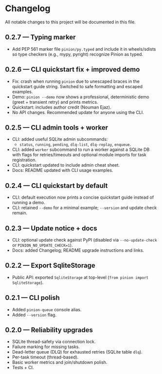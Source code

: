 # Changelog

All notable changes to this project will be documented in this file.

## 0.2.7 — Typing marker

- Add PEP 561 marker file `pinion/py.typed` and include it in wheels/sdists so type checkers (e.g., mypy, pyright) recognize Pinion as typed.

## 0.2.6 — CLI quickstart fix + improved demo

- Fix: crash when running `pinion` due to unescaped braces in the quickstart guide string. Switched to safe formatting and escaped examples.
- Demo: `pinion --demo` now shows a professional, deterministic demo (greet + transient retry) and prints metrics.
- Quickstart: includes author credit (Nouman Ejaz).
- No API changes. Recommended update for anyone using the CLI.

## 0.2.5 — CLI admin tools + worker

- CLI: added useful SQLite admin subcommands:
  - `status`, `running`, `pending`, `dlq-list`, `dlq-replay`, `enqueue`.
- CLI: added `worker` subcommand to run a worker against a SQLite DB with flags for retries/timeouts and optional module imports for task registration.
- CLI: quickstart updated to include admin cheat sheet.
- Docs: README updated with CLI usage examples.

## 0.2.4 — CLI quickstart by default

- CLI: default execution now prints a concise quickstart guide instead of running a demo.
- CLI: retained `--demo` for a minimal example; `--version` and update check remain.

## 0.2.3 — Update notice + docs

- CLI: optional update check against PyPI (disabled via `--no-update-check` or `PINION_NO_UPDATE_CHECK=1`).
- Docs: added Changelog; README upgrade instructions and links.

## 0.2.2 — Export SqliteStorage

- Public API: exported `SqliteStorage` at top-level (`from pinion import SqliteStorage`).

## 0.2.1 — CLI polish

- Added `pinion-queue` console alias.
- Added `--version` flag.

## 0.2.0 — Reliability upgrades

- SQLite thread-safety via connection lock.
- Failure marking for missing tasks.
- Dead-letter queue (DLQ) for exhausted retries (SQLite table `dlq`).
- Per-task timeout (thread-based).
- Basic worker metrics and join/shutdown polish.
- Tests + CI.
